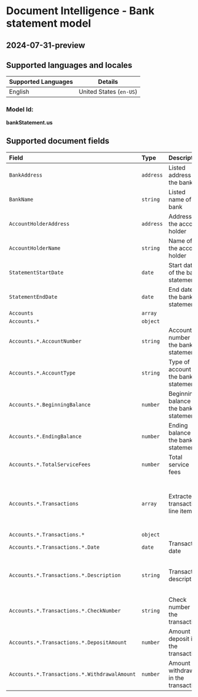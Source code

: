 # Document Intelligence - Bank statement model

## **2024-07-31-preview**

## Supported languages and locales

| Supported Languages | Details |
|:--------------------|:-------:|
|English|United States (`en-US`)|

### Model Id: 

**bankStatement.us**

## Supported document fields

| Field | Type | Description | Example |
|:------|:-----|:------------|:--------|
|`BankAddress`|`address`|Listed address of the bank|123 Main St, Redmond, WA 98052|
|`BankName`|`string`|Listed name of the bank|Contoso Bank|
|`AccountHolderAddress`|`address`|Address of the account holder|456 Main St, Redmond, WA 98052|
|`AccountHolderName`|`string`|Name of the account holder|JOHN DEO|
|`StatementStartDate`|`date`|Start date of the bank statement|July 01, 2017|
|`StatementEndDate`|`date`|End date of the bank statement|July 31, 2017|
|`Accounts`|`array`|||
|`Accounts.*`|`object`|||
|`Accounts.*.AccountNumber`|`string`|Account number on the bank statement|987-654-3210|
|`Accounts.*.AccountType`|`string`|Type of account on the bank statement|Checking|
|`Accounts.*.BeginningBalance`|`number`|Beginning balance on the bank statement|$1488.03|
|`Accounts.*.EndingBalance`|`number`|Ending balance on the bank statement|$1488.03|
|`Accounts.*.TotalServiceFees`|`number`|Total service fees|$0.00|
|`Accounts.*.Transactions`|`array`|Extracted transaction line item|07/17<br>OnlineTransfer From Chk...6609 Transaction#: 6373187418<br>$1,500.00|
|`Accounts.*.Transactions.*`|`object`|||
|`Accounts.*.Transactions.*.Date`|`date`|Transaction date|07/17|
|`Accounts.*.Transactions.*.Description`|`string`|Transaction description|OnlineTransfer From Chk...6609 Transaction#: 6373187418|
|`Accounts.*.Transactions.*.CheckNumber`|`string`|Check number of the transaction|6609|
|`Accounts.*.Transactions.*.DepositAmount`|`number`|Amount of deposit in the transaction|$1500.00|
|`Accounts.*.Transactions.*.WithdrawalAmount`|`number`|Amount of withdrawal in the transaction|$1500.00|

